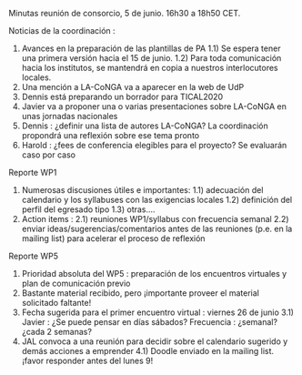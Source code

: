 Minutas reunión de consorcio, 5 de junio. 16h30 a 18h50 CET.

Noticias de la coordinación :

1) Avances en la preparación de las plantillas de PA
    1.1) Se espera tener una primera versión hacia el 15 de junio.
    1.2) Para toda comunicación hacia los institutos, se mantendrá en copia a nuestros interlocutores locales.
2) Una mención a LA-CoNGA va a aparecer en la web de UdP
3) Dennis está preparando un borrador para TICAL2020
4) Javier va a proponer una o varias presentaciones sobre LA-CoNGA en unas jornadas nacionales
5) Dennis : ¿definir una lista de autores LA-CoNGA? La coordinación propondrá una reflexión sobre ese tema pronto
6) Harold : ¿fees de conferencia elegibles para el proyecto? Se evaluarán caso por caso

Reporte WP1

1) Numerosas discusiones útiles e importantes:
    1.1) adecuación del calendario y los syllabuses con las exigencias locales
    1.2) definición del perfil del egresado tipo
    1.3) otras....
2) Action items :
    2.1) reuniones WP1/syllabus con frecuencia semanal
    2.2) enviar ideas/sugerencias/comentarios antes de las reuniones (p.e. en la mailing list) para acelerar el proceso de reflexión

Reporte WP5

1) Prioridad absoluta del WP5 : preparación de los encuentros virtuales y plan de comunicación previo
2) Bastante material recibido, pero ¡importante proveer el material solicitado faltante!
3) Fecha sugerida para el primer encuentro virtual : viernes 26 de junio
    3.1) Javier : ¿Se puede pensar en días sábados? Frecuencia : ¿semanal? ¿cada 2 semanas?
4) JAL convoca a una reunión para decidir sobre el calendario sugerido y demás acciones a emprender
    4.1) Doodle enviado en la mailing list. ¡favor responder antes del lunes 9!

